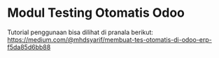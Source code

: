 # Modul Testing Otomatis Odoo
Tutorial penggunaan bisa dilihat di pranala berikut:
https://medium.com/@mhdsyarif/membuat-tes-otomatis-di-odoo-erp-f5da85d6bb88
